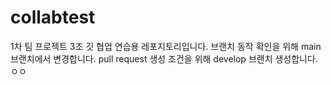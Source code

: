 # collabtest
1차 팀 프로젝트 3조 깃 협업 연습용 레포지토리입니다.
브랜치 동작 확인을 위해 main 브랜치에서 변경합니다.
pull request 생성 조건을 위해 develop 브랜치 생성합니다.
ㅇㅇ
